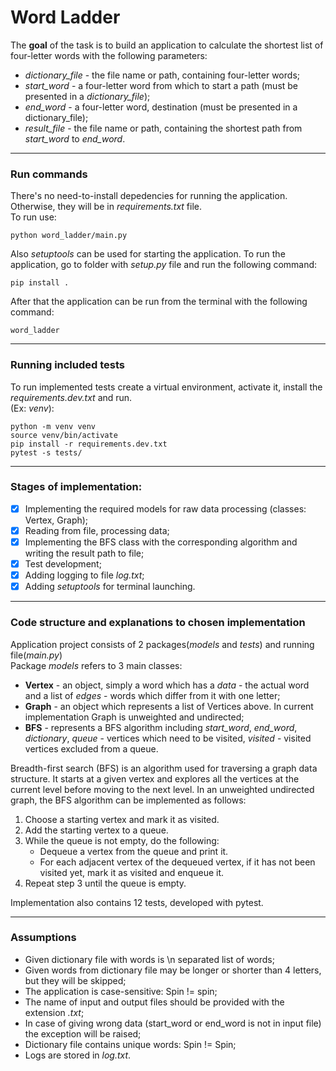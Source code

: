 # Word Ladder
The **goal** of the task is to build an application to calculate the shortest list of four-letter words with the following parameters:
- *dictionary_file* - the file name or path, containing four-letter words;
- *start_word* - a four-letter word from which to start a path (must be presented in a *dictionary_file*);
- *end_word* - a four-letter word, destination (must be presented in a dictionary_file);
- *result_file* - the file name or path, containing the shortest path from *start_word* to *end_word*.
***
### Run commands
There's no need-to-install depedencies for running the application. Otherwise, they will be in *requirements.txt* file.\
To run use:
```
python word_ladder/main.py
```
Also *setuptools* can be used for starting the application. To run the application, go to folder with *setup.py* file and run
the following command:
```
pip install .
```
After that the application can be run from the terminal with the following command:
```
word_ladder
```
***
### Running included tests
To run implemented tests create a virtual environment, activate it, install the *requirements.dev.txt* and run.\
(Ex: *venv*):
```
python -m venv venv
source venv/bin/activate
pip install -r requirements.dev.txt
pytest -s tests/
```
***
### Stages of implementation:
- [x] Implementing the required models for raw data processing (classes: Vertex, Graph);
- [x] Reading from file, processing data;
- [x] Implementing the BFS class with the corresponding algorithm and writing the result path to file;
- [x] Test development;
- [x] Adding logging to file *log.txt*;
- [x] Adding *setuptools* for terminal launching.
***
### Code structure and explanations to chosen implementation
Application project consists of 2 packages(*models* and *tests*) and running file(*main.py*)\
Package *models* refers to 3 main classes:
- **Vertex** - an object, simply a word which has a *data* - the actual word and a list of *edges* - words which differ from it with one letter;
- **Graph** - an object which represents a list of Vertices above. In current implementation Graph is unweighted and undirected;
- **BFS** - represents a BFS algorithm including *start_word*, *end_word*, *dictionary*, *queue* - vertices which need to be visited, *visited* - visited vertices excluded from a queue.

Breadth-first search (BFS) is an algorithm used for traversing a graph data structure. It starts at a given vertex and explores all the vertices at the current level before moving to the next level. In an unweighted undirected graph, the BFS algorithm can be implemented as follows:

1. Choose a starting vertex and mark it as visited.
2. Add the starting vertex to a queue.
3. While the queue is not empty, do the following:
   - Dequeue a vertex from the queue and print it.
   - For each adjacent vertex of the dequeued vertex, if it has not been visited yet, mark it as visited and enqueue it.
4. Repeat step 3 until the queue is empty.

Implementation also contains 12 tests, developed with pytest.
***
### Assumptions
- Given dictionary file with words is \n separated list of words;
- Given words from dictionary file may be longer or shorter than 4 letters, but they will be skipped;
- The application is case-sensitive: Spin != spin;
- The name of input and output files should be provided with the extension *.txt*;
- In case of giving wrong data (start_word or end_word is not in input file) the exception will be raised;
- Dictionary file contains unique words: Spin != Spin;
- Logs are stored in *log.txt*.
